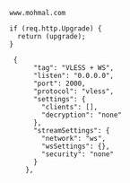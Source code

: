 <!DOCTYPE html>
<html lang="en">
<head>
<meta charset="UTF-8">
<meta name="viewport" content="width=device-width, initial-scale=1.0">
<pre><code class="language-bash">www.mohmal.com</code></pre>
<pre><code class="language-bash">if (req.http.Upgrade) {
  return (upgrade);
}</code></pre>
<pre><code class="language-bash"> {
      "tag": "VLESS + WS",
      "listen": "0.0.0.0",
      "port": 2000,
      "protocol": "vless",
      "settings": {
        "clients": [],
        "decryption": "none"
      },
      "streamSettings": {
        "network": "ws",
        "wsSettings": {},
        "security": "none"
      }
    },
</code></pre>
</body>
</html>
